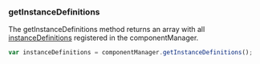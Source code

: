 ### <a name="getInstanceDefinitions"></a> getInstanceDefinitions

The getInstanceDefinitions method returns an array with all [instanceDefinitions](#instance-definitions) registered in the componentManager.

```javascript
var instanceDefinitions = componentManager.getInstanceDefinitions();
```
